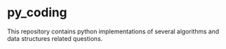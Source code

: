 # py_coding
This repository contains python implementations of several algorithms and data structures related questions. 

